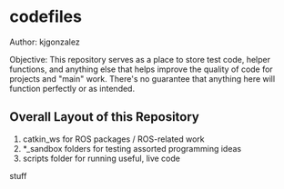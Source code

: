 # codefiles

Author: kjgonzalez

Objective: This repository serves as a place to store test code, helper functions, and anything else that helps improve the quality of code for projects and "main" work. There's no guarantee that anything here will function perfectly or as intended.

## Overall Layout of this Repository
1. catkin_ws for ROS packages / ROS-related work
2. *_sandbox folders for testing assorted programming ideas
3. scripts folder for running useful, live code

stuff
